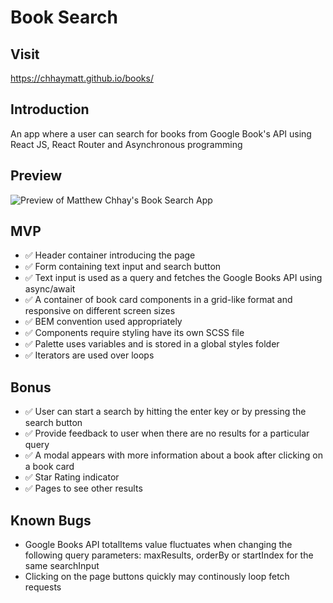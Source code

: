 # Book Search
## Visit
https://chhaymatt.github.io/books/

## Introduction
An app where a user can search for books from Google Book's API using React JS, React Router and Asynchronous programming

## Preview
![Preview of Matthew Chhay's Book Search App](https://i.imgur.com/7q2RrIh.png)


## MVP
- ✅ Header container introducing the page
- ✅ Form containing text input and search button
- ✅ Text input is used as a query and fetches the Google Books API using async/await
- ✅ A container of book card components in a grid-like format and responsive on different screen sizes
- ✅ BEM convention used appropriately
- ✅ Components require styling have its own SCSS file
- ✅ Palette uses variables and is stored in a global styles folder
- ✅ Iterators are used over loops

## Bonus
- ✅ User can start a search by hitting the enter key or by pressing the search button
- ✅ Provide feedback to user when there are no results for a particular query
- ✅ A modal appears with more information about a book after clicking on a book card
- ✅ Star Rating indicator
- ✅ Pages to see other results


## Known Bugs
- Google Books API totalItems value fluctuates when changing the following query parameters: maxResults, orderBy or startIndex for the same searchInput
- Clicking on the page buttons quickly may continously loop fetch requests
